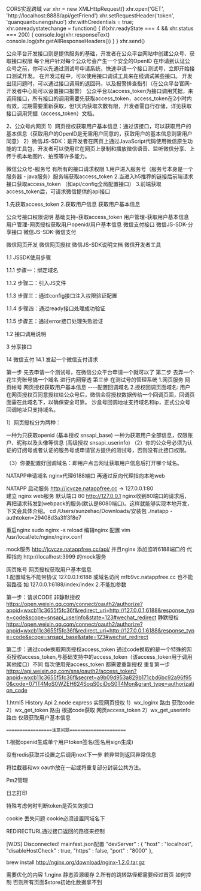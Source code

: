 CORS实现跨域
var xhr = new XMLHttpRequest()
xhr.open('GET', 'http://localhost:8888/api/getFriend')
xhr.setRequestHeader('token', 'quanquanbunengshuo')
xhr.withCredentials = true;
xhr.onreadystatechange = function() {
		if(xhr.readyState === 4 && xhr.status === 200) {
				console.log(xhr.responseText)
				console.log(xhr.getAllResponseHeaders())
		}
}
xhr.send()

公众平台开发接口则是提供服务的基础，开发者在公众平台网站中创建公众号、获取接口权限
每个用户针对每个公众号会产生一个安全的OpenID
在申请到认证公众号之前，你可以先通过测试号申请系统，快速申请一个接口测试号，立即开始接口测试开发。 
在开发过程中，可以使用接口调试工具来在线调试某些接口。
开发出现问题时，可以通过接口调用的返回码，以及报警排查指引（在公众平台官网-开发者中心处可以设置接口报警）
公众平台以access_token为接口调用凭据，来调用接口，所有接口的调用需要先获取access_token，access_token在2小时内有效，过期需要重新获取，但1天内获取次数有限，开发者需自行存储，详见获取接口调用凭据（access_token）文档。


2、公众号内网页
1）网页授权获取用户基本信息：通过该接口，可以获取用户的基本信息（获取用户的OpenID是无需用户同意的，获取用户的基本信息则需用户同意）
2）微信JS-SDK：是开发者在网页上通过JavaScript代码使用微信原生功能的工具包，开发者可以使用它在网页上录制和播放微信语音、监听微信分享、上传手机本地图片、拍照等许多能力。


微信公众号-服务号 有所有的接口请求权限
1.用户进入服务号（服务号本身是一个服务器 - java服务）服务端获取access_token
2.当进入h5推荐的链接后前端请求接口获取access_token （如api/config全局配置接口）
3.前端获取access_token后，可请求微信提供的api接口

1.先获取access_token
2.获取用户信息 获取用户基本信息


公众号接口权限说明
基础支持-获取access_token
用户管理-获取用户基本信息
用户管理-网页授权获取用户openid/用户基本信息
微信支付接口
微信JS-SDK-分享接口
微信JS-SDK-微信支付


微信网页开发
微信网页授权
微信JS-SDK说明文档
微信开发者工具


1.1 JSSDK使用步骤

1.1.1 步骤一：绑定域名

1.1.2 步骤二：引入JS文件

1.1.3 步骤三：通过config接口注入权限验证配置

1.1.4 步骤四：通过ready接口处理成功验证

1.1.5 步骤五：通过error接口处理失败验证

1.2 接口调用说明

3 分享接口

14 微信支付
14.1 发起一个微信支付请求


第一步 先去申请一个测试号，在微信公众平台申请一个就可以了
第二步 去弄一个花生壳账号搞一个域名 进行内网穿透
第三步 在测试号的管理系统
      1.网页服务	网页帐号	网页授权获取用户基本信息   ----配置回调域名
			2.授权回调页面域名:
			用户在网页授权页同意授权给公众号后，微信会将授权数据传给一个回调页面，回调页面需在此域名下，以确保安全可靠。
			沙盒号回调地址支持域名和ip，正式公众号回调地址只支持域名。
			
			
			
1）网页授权分为两种：

一种为只获取openid (基本授权 snsapi_base)
一种为获取用户全部信息，仅限账户、昵称以及头像等信息 (高级授权 snsapi_userinfo)
（2）你的公众号必须为认证的订阅号或者认证的服务号或申请官方提供的测试号，否则没有此接口权限。

（3）你要配置好回调域名：即用户点击网址获取用户信息后打开哪个域名。



NATAPP申请域名
nginx代理6188端口
再通过反向代理指向本地web


NATAPP 启动服务  http://jcvcze.natappfree.cc -> 127.0.0.1:80  
建立 nginx web服务 默认端口 80  http://127.0.0.1 
nginx收到80端口的请求后，再把请求转发到webpack的服务(默认是8080端口)。这样就能够实现本地开发，下文会具体介绍。
cd /Users/sunzehao/Downloads/安装包
 ./natapp -authtoken=29408d3a3ff3f8e7
 
 
 重启nginx
 sudo nginx -s reload
 编辑nginx 配置
 vim /usr/local/etc/nginx/nginx.conf
 
 mock服务 
 http://jcvcze.natappfree.cc/api/
 并且nginx 添加监听6188端口的 代理指向  http://localhost:3999 的mock服务
 

网页帐号	网页授权获取用户基本信息  
1.配置域名不能带协议  127.0.0.1:6188  或域名访问 mfb9vc.natappfree.cc  也不能带路径 如 127.0.0.1:6188/index/index
2.不能加参数

第一步：请求CODE
非静默授权
https://open.weixin.qq.com/connect/oauth2/authorize?appid=wxcb11c3655f5fc36f&redirect_uri=http://127.0.0.1:6188&response_type=code&scope=snsapi_userinfo&state=123#wechat_redirect
静默授权
https://open.weixin.qq.com/connect/oauth2/authorize?appid=wxcb11c3655f5fc36f&redirect_uri=http://127.0.0.1:6188&response_type=code&scope=snsapi_base&state=123#wechat_redirect


第二步：通过code换取网页授权access_token
通过code换取的是一个特殊的网页授权access_token,与基础支持中的access_token（该access_token用于调用其他接口）不同
每次使用完access_token 都需要重新授权 重复第一步
https://api.weixin.qq.com/sns/oauth2/access_token?appid=wxcb11c3655f5fc36f&secret=a9b09d953a829b171cbd6bc92a96f950&code=071T4MoS0WZEH624SoqS0ciDoS0T4Mon&grant_type=authorization_code


1.html5 History Api
2.node express 实现网页授权
  1）wx_loginx 路由  获取code 
	2）wx_get_token 路由  根据code获取 网页access_token
	2）wx_get_userinfo 路由  仅限获取用户基本信息
	
	
	=================注意问题=====================
	
1.根据openid生成单个用户token签名(签名用sign生成)

没有redis获取并设置之后调用next下一步
若异常则返回异常信息

将拦截器和wx oauth放在一起或将重复部分封装公共方法。

Pm2管理

日志打印

特殊考虑何时判断token是否失效接口

cookie 丢失问题  cookie必须设置同域名下

REDIRECTURL通过接口返回的路径来控制


[WDS] Disconnected!
mainfest.json配置
"devServer" : {
		"host" : "localhost",
		"disableHostCheck" : true,
		"https" : false,
		"port" : "8000"
},



brew install http://nginx.org/download/nginx-1.2.0.tar.gz


需要优化的内容
1.nginx 静态资源缓存
2.所有的跳转路径都需要经过首页  如何控制 否则所有页面$store初始化数据拿不到